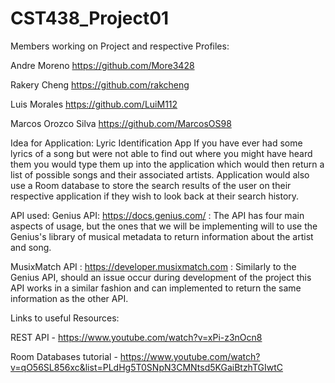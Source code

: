 # CST438_Project01

Members working on Project and respective Profiles:

Andre Moreno
https://github.com/More3428

Rakery Cheng
https://github.com/rakcheng

Luis Morales
https://github.com/LuiM112

Marcos Orozco Silva
https://github.com/MarcosOS98

Idea for Application: Lyric Identification App
If you have ever had some lyrics of a song but were not able to find out where you might have heard them
you would type them up into the application which would then return a list of possible songs and their associated artists.
Application would also use a Room database to store the search results of the user on their respective application if they wish to look back at 
their search history.

API used:
Genius API: https://docs.genius.com/ : The API has four main aspects of usage, but the ones that we will be implementing will to use the Genius's library of musical metadata to
return information about the artist and song.


MusixMatch API : https://developer.musixmatch.com : Similarly to the Genius API, should an issue occur during development of the project this API works in a similar fashion and can implemented to
return the same information as the other API.

Links to useful Resources:

REST API - https://www.youtube.com/watch?v=xPi-z3nOcn8

Room Databases tutorial - https://www.youtube.com/watch?v=qO56SL856xc&list=PLdHg5T0SNpN3CMNtsd5KGaiBtzhTGIwtC

